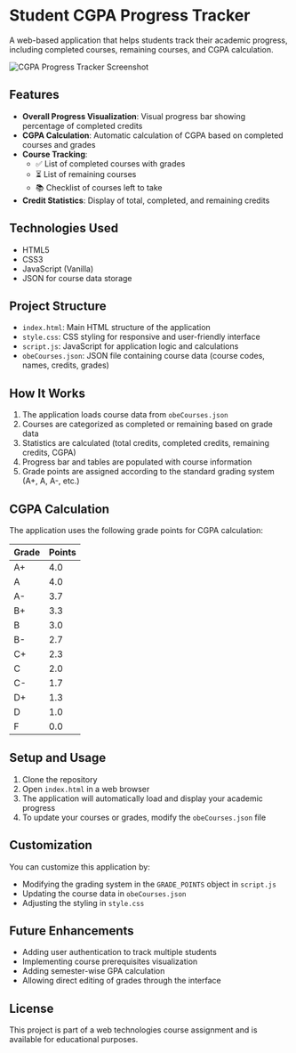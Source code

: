 # Student CGPA Progress Tracker

A web-based application that helps students track their academic progress, including completed courses, remaining courses, and CGPA calculation.

![CGPA Progress Tracker Screenshot](screenshot-placeholder.png)

## Features

- **Overall Progress Visualization**: Visual progress bar showing percentage of completed credits
- **CGPA Calculation**: Automatic calculation of CGPA based on completed courses and grades
- **Course Tracking**: 
  - ✅ List of completed courses with grades
  - ⏳ List of remaining courses
  - 📚 Checklist of courses left to take
- **Credit Statistics**: Display of total, completed, and remaining credits

## Technologies Used

- HTML5
- CSS3
- JavaScript (Vanilla)
- JSON for course data storage

## Project Structure

- `index.html`: Main HTML structure of the application
- `style.css`: CSS styling for responsive and user-friendly interface
- `script.js`: JavaScript for application logic and calculations
- `obeCourses.json`: JSON file containing course data (course codes, names, credits, grades)

## How It Works

1. The application loads course data from `obeCourses.json`
2. Courses are categorized as completed or remaining based on grade data
3. Statistics are calculated (total credits, completed credits, remaining credits, CGPA)
4. Progress bar and tables are populated with course information
5. Grade points are assigned according to the standard grading system (A+, A, A-, etc.)

## CGPA Calculation

The application uses the following grade points for CGPA calculation:

| Grade | Points |
|-------|--------|
| A+    | 4.0    |
| A     | 4.0    |
| A-    | 3.7    |
| B+    | 3.3    |
| B     | 3.0    |
| B-    | 2.7    |
| C+    | 2.3    |
| C     | 2.0    |
| C-    | 1.7    |
| D+    | 1.3    |
| D     | 1.0    |
| F     | 0.0    |

## Setup and Usage

1. Clone the repository
2. Open `index.html` in a web browser
3. The application will automatically load and display your academic progress
4. To update your courses or grades, modify the `obeCourses.json` file

## Customization

You can customize this application by:

- Modifying the grading system in the `GRADE_POINTS` object in `script.js`
- Updating the course data in `obeCourses.json`
- Adjusting the styling in `style.css`

## Future Enhancements

- Adding user authentication to track multiple students
- Implementing course prerequisites visualization
- Adding semester-wise GPA calculation
- Allowing direct editing of grades through the interface

## License

This project is part of a web technologies course assignment and is available for educational purposes.
